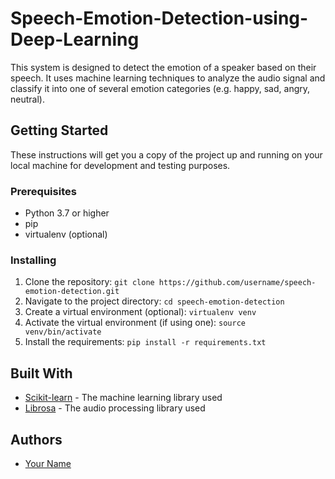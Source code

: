# Speech-Emotion-Detection-using-Deep-Learning

This system is designed to detect the emotion of a speaker based on their speech. It uses machine learning techniques to analyze the audio signal and classify it into one of several emotion categories (e.g. happy, sad, angry, neutral).

## Getting Started

These instructions will get you a copy of the project up and running on your local machine for development and testing purposes.

### Prerequisites

- Python 3.7 or higher
- pip
- virtualenv (optional)

### Installing

1. Clone the repository: `git clone https://github.com/username/speech-emotion-detection.git`
2. Navigate to the project directory: `cd speech-emotion-detection`
3. Create a virtual environment (optional): `virtualenv venv`
4. Activate the virtual environment (if using one): `source venv/bin/activate`
5. Install the requirements: `pip install -r requirements.txt`

## Built With

- [Scikit-learn](https://scikit-learn.org/) - The machine learning library used
- [Librosa](https://librosa.org/) - The audio processing library used

## Authors

- [Your Name](https://github.com/AjayNagarajM23)



